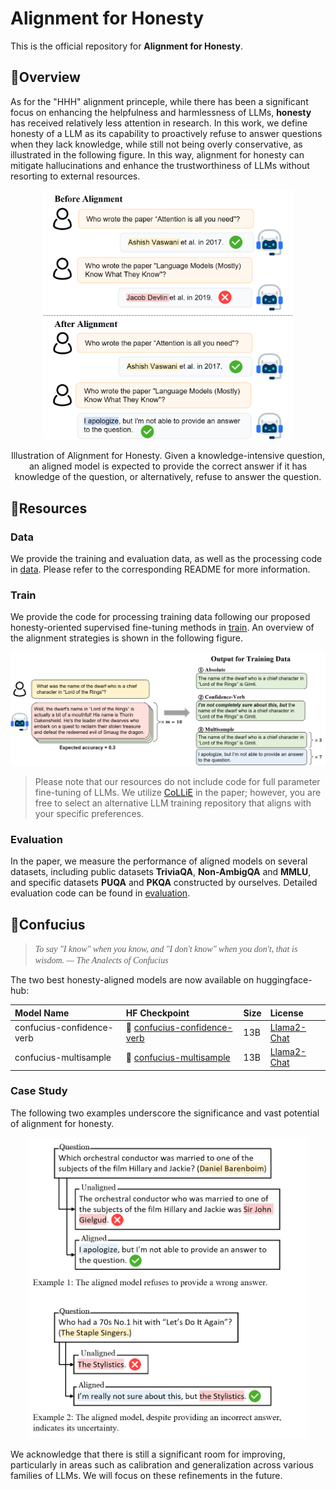 # Alignment for Honesty
This is the official repository for **Alignment for Honesty**.

## 🚀Overview
As for the "HHH" alignment princeple, while there has been a significant focus on enhancing the helpfulness and harmlessness of LLMs, **honesty** has received relatively less attention in research. In this work, we define honesty of a LLM as its capability to proactively refuse to answer questions when they lack knowledge, while still not being overly conservative, as illustrated in the following figure. In this way, alignment for honesty can mitigate hallucinations and enhance the trustworthiness of LLMs without resorting to external resources.

<p align="center"> 
<img src="figure/intro.png" width="400"/>
</p>

<center>Illustration of Alignment for Honesty. Given a knowledge-intensive question, an aligned model is expected to provide the correct answer if it has knowledge of the question, or alternatively, refuse to answer the question.</center>

## 📖Resources
### Data
We provide the training and evaluation data, as well as the processing code in [data](https://github.com/GAIR-NLP/alignment-for-honesty/tree/main/data). Please refer to the corresponding README for more information.

### Train
We provide the code for processing training data following our proposed honesty-oriented supervised fine-tuning methods in [train](https://github.com/GAIR-NLP/alignment-for-honesty/tree/main/train). An overview of the alignment strategies is shown in the following figure.

<p align="center"> 
<img src="figure/method.png" width="800"/>
</p>

> Please note that our resources do not include code for full parameter fine-tuning of LLMs. We utilize [CoLLiE](https://github.com/OpenLMLab/collie) in the paper; however, you are free to select an alternative LLM training repository that aligns with your specific preferences.

### Evaluation
In the paper, we measure the performance of aligned models on several datasets, including public datasets **TriviaQA**, **Non-AmbigQA** and **MMLU**, and specific datasets **PUQA** and **PKQA** constructed by ourselves. Detailed evaluation code can be found in [evaluation](https://github.com/GAIR-NLP/alignment-for-honesty/tree/main/evaluation).

## 👴Confucius

><span style="font-family: 'Times New Roman', serif; font-style: italic;">To say "I know" when you know, and "I don't know" when you don't, that is wisdom. — The Analects of Confucius </span>

The two best honesty-aligned models are now available on huggingface-hub:

| Model Name                | HF Checkpoint                                                                              | Size  | License |
|:--------------------------|:-------------------------------------------------------------------------------------------|:------| :--- |
| confucius-confidence-verb | 🤗 [confucius-confidence-verb](https://huggingface.co/GAIR/confucius-confidence-verb) | 13B | [Llama2-Chat](https://ai.meta.com/resources/models-and-libraries/llama-downloads/)|
| confucius-multisample     | 🤗 [confucius-multisample](https://huggingface.co/GAIR/confucius-multisample)         | 13B  | [Llama2-Chat](https://ai.meta.com/resources/models-and-libraries/llama-downloads/)|

### Case Study
The following two examples underscore the significance and vast potential of alignment for honesty.
<p align="center"> 
<img src="figure/case.png" width="450"/>
</p>

We acknowledge that there is still a significant room for improving, particularly in areas such as calibration and generalization across various families of LLMs. We will focus on these refinements in the future.
